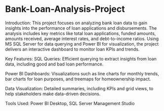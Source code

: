 # Bank-Loan-Analysis-Project

Introduction: This project focuses on analyzing bank loan data to gain insights into the performance of loan applications and disbursements. The analysis includes key metrics like total loan applications, funded amounts, amounts received, average interest rates, and debt-to-income ratios. Using MS SQL Server for data querying and Power BI for visualization, the project delivers an interactive dashboard to monitor loan KPIs and trends.

Key Features:
SQL Queries: Efficient querying to extract insights from loan data, including good and bad loan performance.

Power BI Dashboards: Visualizations such as line charts for monthly trends, bar charts for loan purposes, and treemaps for homeownership impact.

Data Visualization: Detailed summaries, including KPIs and grid views, to help stakeholders make data-driven decisions.

Tools Used: Power BI Desktop, SQL Server Management Studio
